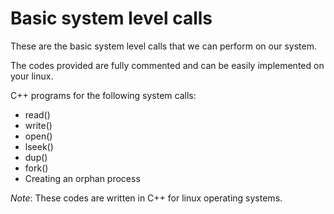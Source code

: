 # Basic system level calls

These are the basic system level calls that we can perform on our system. 

The codes provided are fully commented and can be easily implemented on your linux. 

C++ programs for the following system calls:
* read()
* write()
* open()
* lseek()
* dup()
* fork()
* Creating an orphan process

*Note*: These codes are written in C++ for linux operating systems. 

